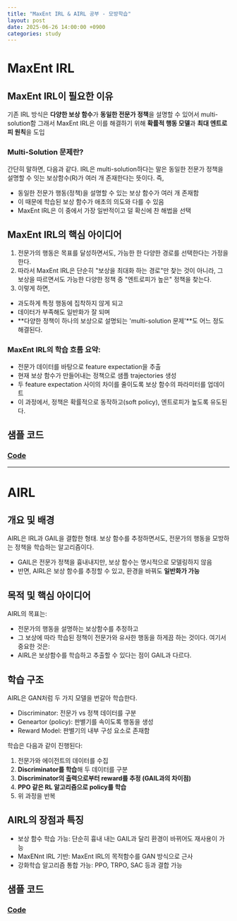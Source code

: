 ```yaml
---
title: "MaxEnt IRL & AIRL 공부 - 모방학습"
layout: post
date: 2025-06-26 14:00:00 +0900
categories: study
---
```


# MaxEnt IRL

## MaxEnt IRL이 필요한 이유
기존 IRL 방식은 **다양한 보상 함수**가 **동일한 전문가 정책**을 설명할 수 있어서 multi-solution함
그래서 MaxEnt IRL은 이를 해결하기 위해 **확률적 행동 모델**과 **최대 엔트로피 원칙**을 도입

### Multi-Solution 문제란?
간단히 말하면, 다음과 같다.
IRL은 multi-solution하다는 말은 동일한 전문가 정책을 설명할 수 잇는 보상함수(R)가 여러 개 존재한다는 뜻이다.
즉,
- 동일한 전문가 행동(정책)을 설명할 수 있는 보상 함수가 여러 개 존재함
- 이 때문에 학습된 보상 함수가 애초의 의도와 다를 수 있음
- MaxEnt IRL은 이 중에서 가장 일반적이고 덜 확신에 찬 해법을 선택

## MaxEnt IRL의 핵심 아이디어
1. 전문가의 행동은 목표를 달성하면서도, 가능한 한 다양한 경로를 선택한다는 가정을 한다.
2. 따라서 MaxEnt IRL은 단순히 "보상을 최대화 하는 경로"만 찾는 것이 아니라, 그 보상을 따르면서도 가능한 다양한 정책 중 "엔트로피가 높은" 정책을 찾는다.
3. 이렇게 하면,
- 과도하게 특정 행동에 집착하지 않게 되고
- 데이터가 부족해도 일반화가 잘 되며
- **다양한 정책이 하나의 보상으로 설명되는 'multi-solution 문제'**도 어느 정도 해결된다.

### MaxEnt IRL의 학습 흐름 요약:
- 전문가 데이터를 바탕으로 feature expectation을 추출
- 현재 보상 함수가 만들어내는 정책으로 샘플 trajectories 생성
- 두 feature expectation 사이의 차이를 줄이도록 보상 함수의 파라미터를 업데이트
- 이 과정에서, 정책은 확률적으로 동작하고(soft policy), 엔트로피가 높도록 유도된다.

## 샘플 코드
### [Code](https://github.com/soonawg/maxent_irl_sample/blob/main/maxent_irl.py)

---

# AIRL

## 개요 및 배경
AIRL은 IRL과 GAIL을 결합한 형태.
보상 함수를 추정하면서도, 전문가의 행동을 모방하는 정책을 학습하는 알고리즘이다.
- GAIL은 전문가 정책을 흉내내지만, 보상 함수는 명시적으로 모델링하지 않음
- 반면, AIRL은 보상 함수를 추정할 수 있고, 환경을 바꿔도 **일반화가 가능**

## 목적 및 핵심 아이디어
AIRL의 목표는:
- 전문가의 행동을 설명하는 보상함수를 추정하고
- 그 보상에 따라 학습된 정책이 전문가와 유사한 행동을 하게끔 하는 것이다.
여기서 중요한 것은:
- AIRL은 보상함수를 학습하고 추출할 수 있다는 점이 GAIL과 다르다.

## 학습 구조
AIRL은 GAN처럼 두 가지 모델을 번갈아 학습한다.
- Discriminator: 전문가 vs 정책 데이터를 구분
- Geneartor (policy): 판별기를 속이도록 행동을 생성
- Reward Model: 판별기의 내부 구성 요소로 존재함

학습은 다음과 같이 진행된다:
1. 전문가와 에이전트의 데이터를 수집
2. **Discriminator를 학습**해 두 데이터를 구분
3. **Discriminator의 출력으로부터 reward를 추정 (GAIL과의 차이점)**
4. **PPO 같은 RL 알고리즘으로 policy를 학습**
5. 위 과정을 반복

## AIRL의 장점과 특징
- 보상 함수 학습 가능: 단순히 흉내 내는 GAIL과 달리 환경이 바뀌어도 재사용이 가능
- MaxENnt IRL 기반: MaxEnt IRL의 목적함수를 GAN 방식으로 근사
- 강화학습 알고리즘 통합 가능: PPO, TRPO, SAC 등과 결합 가능

## 샘플 코드
### [Code](https://github.com/soonawg/maxent_irl_sample/blob/main/airl.py)